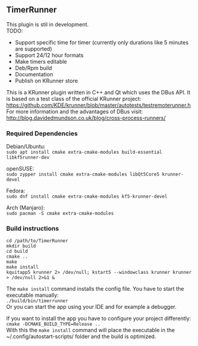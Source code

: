 ## TimerRunner

This plugin is stil in development.  
TODO:
- Support specific time for timer (currently only durations like 5 minutes are supported)
- Support 24/12 hour formats
- Make timers editable
- Deb/Rpm build
- Documentation
- Publish on KRunner store

This is a KRunner plugin written in C++ and Qt which uses the DBus API.
It is based on a test class of the official KRunner project: https://github.com/KDE/krunner/blob/master/autotests/testremoterunner.h  
For more information and the advantages of DBus visit: http://blog.davidedmundson.co.uk/blog/cross-process-runners/

### Required Dependencies

Debian/Ubuntu:  
`sudo apt install cmake extra-cmake-modules build-essential libkf5runner-dev`  

openSUSE:  
`sudo zypper install cmake extra-cmake-modules libQt5Core5 krunner-devel`  

Fedora:  
`sudo dnf install cmake extra-cmake-modules kf5-krunner-devel`  

Arch (Manjaro):  
`sudo pacman -S cmake extra-cmake-modules`  

### Build instructions  

```
cd /path/to/TimerRunner
mkdir build
cd build
cmake ..
make
make install
kquitapp5 krunner 2> /dev/null; kstart5 --windowclass krunner krunner > /dev/null 2>&1 &
```
The `make install` command installs the config file. You have to start the executable manually:  
`./build/bin/timerrunner`  
Or you can start the app using your IDE and for example a debugger.

If you want to install the app you have to configure your project differently:
`cmake -DCMAKE_BUILD_TYPE=Release ..`  
With this the `make install` command will place the executable in the ~/.config/autostart-scripts/ folder and the build is optimized.

